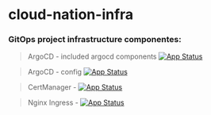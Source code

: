 # cloud-nation-infra
### GitOps project infrastructure componentes:

> ArgoCD - included argocd components [![App Status](https://argo.cloud-nation.club/api/badge?name=argo-cd)](https://argo.cloud-nation.club/applications/argo-cd) 

> ArgoCD - config  [![App Status](https://argo.cloud-nation.club/api/badge?name=argocd-config)](https://argo.cloud-nation.club/applications/argocd-config)

> CertManager - [![App Status](https://argo.cloud-nation.club/api/badge?name=cert-manager)](https://argo.cloud-nation.club/applications/cert-manager)

> Nginx Ingress - [![App Status](https://argo.cloud-nation.club/api/badge?name=nginx-ingress)](https://argo.cloud-nation.club/applications/nginx-ingress)
